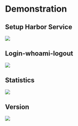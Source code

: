 # Demonstration

## Setup Harbor Service

![](harbor-go-client/docs/00_harbor_setup_35_120.svg)

## Login-whoami-logout

![](harbor-go-client/docs/01_login_whoami_logout_35_120.svg)

## Statistics

![](harbor-go-client/docs/03_statistics_35_120.svg)

## Version

![](harbor-go-client/docs/02_version_35_120.svg)

